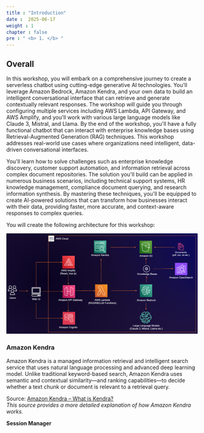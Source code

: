 ```yaml
---
title : "Introduction"
date :  2025-06-17
weight : 1 
chapter : false
pre : " <b> 1. </b> "
---
```

## Overall
In this workshop, you will embark on a comprehensive journey to create a serverless chatbot using cutting-edge generative AI technologies. You'll leverage Amazon Bedrock, Amazon Kendra, and your own data to build an intelligent conversational interface that can retrieve and generate contextually relevant responses. The workshop will guide you through configuring multiple services including AWS Lambda, API Gateway, and AWS Amplify, and you'll work with various large language models like Claude 3, Mistral, and Llama. By the end of the workshop, you'll have a fully functional chatbot that can interact with enterprise knowledge bases using Retrieval-Augmented Generation (RAG) techniques. This workshop addresses real-world use cases where organizations need intelligent, data-driven conversational interfaces.

You'll learn how to solve challenges such as enterprise knowledge discovery, customer support automation, and information retrieval across complex document repositories. The solution you'll build can be applied in numerous business scenarios, including technical support systems, HR knowledge management, compliance document querying, and research information synthesis. By mastering these techniques, you'll be equipped to create AI-powered solutions that can transform how businesses interact with their data, providing faster, more accurate, and context-aware responses to complex queries.

You will create the following architecture for this workshop:

![ConnectPrivate](https://github.com/PVinhP/PPV_Workshop_01/blob/main/Workshop/static/images/anh/000-architecture.png?raw=true)

### Amazon Kendra


Amazon Kendra is a managed information retrieval and intelligent search service that uses natural language processing and advanced deep learning model. Unlike traditional keyword-based search, Amazon Kendra uses semantic and contextual similarity—and ranking capabilities—to decide whether a text chunk or document is relevant to a retrieval query.

Source: [Amazon Kendra – What is Kendra?](https://docs.aws.amazon.com/kendra/latest/dg/what-is-kendra.html)  
  *This source provides a more detailed explanation of how Amazon Kendra works.*

**Session Manager** 